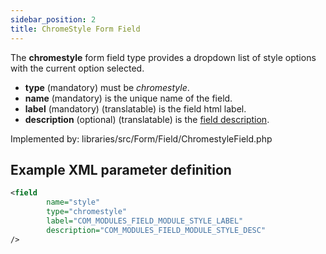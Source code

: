 ```yaml
---
sidebar_position: 2
title: ChromeStyle Form Field
---
```


The **chromestyle** form field type provides a dropdown list of style options with the current option selected.

- **type** (mandatory) must be *chromestyle*.
- **name** (mandatory) is the unique name of the field.
- **label** (mandatory) (translatable) is the field html label.
- **description** (optional) (translatable) is the [field description](../standard-form-field-attributes.md#description).

Implemented by: libraries/src/Form/Field/ChromestyleField.php

## Example XML parameter definition

```xml
<field
        name="style" 
        type="chromestyle"
        label="COM_MODULES_FIELD_MODULE_STYLE_LABEL"
        description="COM_MODULES_FIELD_MODULE_STYLE_DESC"
/>
```